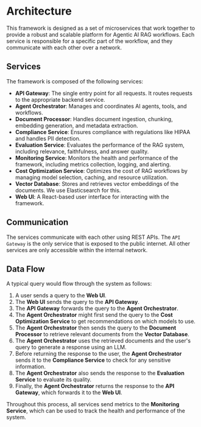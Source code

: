 # Architecture

This framework is designed as a set of microservices that work together to provide a robust and scalable platform for Agentic AI RAG workflows. Each service is responsible for a specific part of the workflow, and they communicate with each other over a network.

## Services

The framework is composed of the following services:

-   **API Gateway**: The single entry point for all requests. It routes requests to the appropriate backend service.
-   **Agent Orchestrator**: Manages and coordinates AI agents, tools, and workflows.
-   **Document Processor**: Handles document ingestion, chunking, embedding generation, and metadata extraction.
-   **Compliance Service**: Ensures compliance with regulations like HIPAA and handles PII detection.
-   **Evaluation Service**: Evaluates the performance of the RAG system, including relevance, faithfulness, and answer quality.
-   **Monitoring Service**: Monitors the health and performance of the framework, including metrics collection, logging, and alerting.
-   **Cost Optimization Service**: Optimizes the cost of RAG workflows by managing model selection, caching, and resource utilization.
-   **Vector Database**: Stores and retrieves vector embeddings of the documents. We use Elasticsearch for this.
-   **Web UI**: A React-based user interface for interacting with the framework.

## Communication

The services communicate with each other using REST APIs. The `API Gateway` is the only service that is exposed to the public internet. All other services are only accessible within the internal network.

## Data Flow

A typical query would flow through the system as follows:

1.  A user sends a query to the **Web UI**.
2.  The **Web UI** sends the query to the **API Gateway**.
3.  The **API Gateway** forwards the query to the **Agent Orchestrator**.
4.  The **Agent Orchestrator** might first send the query to the **Cost Optimization Service** to get recommendations on which models to use.
5.  The **Agent Orchestrator** then sends the query to the **Document Processor** to retrieve relevant documents from the **Vector Database**.
6.  The **Agent Orchestrator** uses the retrieved documents and the user's query to generate a response using an LLM.
7.  Before returning the response to the user, the **Agent Orchestrator** sends it to the **Compliance Service** to check for any sensitive information.
8.  The **Agent Orchestrator** also sends the response to the **Evaluation Service** to evaluate its quality.
9.  Finally, the **Agent Orchestrator** returns the response to the **API Gateway**, which forwards it to the **Web UI**.

Throughout this process, all services send metrics to the **Monitoring Service**, which can be used to track the health and performance of the system.
